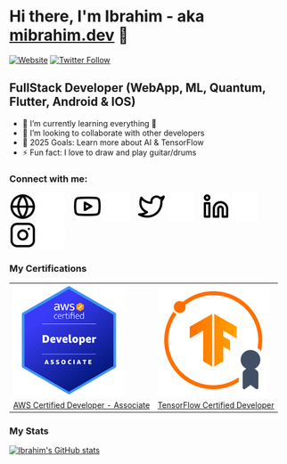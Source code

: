 # Hi there, I'm Ibrahim - aka [mibrahim.dev](https://www.mibrahim.dev) 👋

[![Website](https://img.shields.io/website?label=mibrahim.dev&style=for-the-badge&url=https://mibrahim.dev)](https://mibrahim.dev)
[![Twitter Follow](https://img.shields.io/twitter/follow/ibrahimnd2000?color=1DA1F2&logo=twitter&style=for-the-badge)](https://twitter.com/intent/follow?original_referer=https%3A%2F%2Fgithub.com%2Fibrahimnd2000&screen_name=ibrahimnd2000)

## FullStack Developer (WebApp, ML, Quantum, Flutter, Android & IOS)

- 🌱 I’m currently learning everything 🤣
- 👯 I’m looking to collaborate with other developers
- 🥅 2025 Goals: Learn more about AI & TensorFlow
- ⚡ Fun fact: I love to draw and play guitar/drums

### Connect with me:

[![website](./img/globe-light.svg)](https://mibrahim.dev#gh-light-mode-only)
[![website](./img/globe-dark.svg)](https://mibrahim.dev#gh-dark-mode-only)
&nbsp;&nbsp;
[![website](./img/youtube-light.svg)](https://www.youtube.com/channel/UCVa_gyEymbpP5MaGtdM6r7Q#gh-light-mode-only)
[![website](./img/youtube-dark.svg)](https://www.youtube.com/channel/UCVa_gyEymbpP5MaGtdM6r7Q#gh-dark-mode-only)
&nbsp;&nbsp;
[![website](./img/twitter-light.svg)](https://twitter.com/ibrahimnd2000#gh-light-mode-only)
[![website](./img/twitter-dark.svg)](https://twitter.com/ibrahimnd2000#gh-dark-mode-only)
&nbsp;&nbsp;
[![website](./img/linkedin-light.svg)](https://linkedin.com/in/ibrahimnd#gh-light-mode-only)
[![website](./img/linkedin-dark.svg)](https://linkedin.com/in/ibrahimnd#gh-dark-mode-only)
&nbsp;&nbsp;
[![website](./img/instagram-light.svg)](https://instagram.com/ibrahimnd2000#gh-light-mode-only)
[![website](./img/instagram-dark.svg)](https://instagram.com/ibrahimnd2000#gh-dark-mode-only)

### My Certifications

<table border="0">
 <tr>
    <td><a href="https://www.credly.com/badges/c7b09078-6b63-4fd1-bda9-eb0d5a68d1ed"><img src="./img/AWS.png" width="200"></a></td>
    <td><a href="https://www.credential.net/bc002f03-0f07-4a1d-b768-651f8207050d" width="200"><img src="./img/TensorFlow.png" width="200"></a></td>
 </tr>
 <tr>
    <td><a href="https://www.credly.com/badges/c7b09078-6b63-4fd1-bda9-eb0d5a68d1ed">AWS Certified Developer - Associate</a></td>
    <td><a href="https://www.credly.com/badges/c7b09078-6b63-4fd1-bda9-eb0d5a68d1ed">TensorFlow Certified Developer</a></td>
 </tr>
</table>

### My Stats

[![Ibrahim's GitHub stats](https://github-readme-stats.vercel.app/api?username=ibrahimnd2000&theme=rose_pine&show_icons=true&hide_border=true&count_private=true)](https://github.com/anuraghazra/github-readme-stats)

[website]: mibrahim.dev
[twitter]: https://twitter.com/ibrahimnd2000
[youtube]: https://youtube.com/@ibrahimnd2000
[instagram]: https://instagram.com/ibrahimnd2000
[linkedin]: https://linkedin.com/in/ibrahimnd

